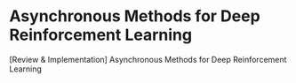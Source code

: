 # Asynchronous Methods for Deep Reinforcement Learning
[Review &amp; Implementation] Asynchronous Methods for Deep Reinforcement Learning
